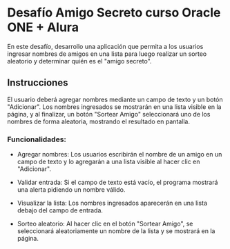 # Desafío Amigo Secreto curso Oracle ONE + Alura
En este desafío, desarrollo una aplicación que permita a los usuarios  ingresar nombres de amigos en una lista para luego realizar un sorteo  aleatorio y determinar quién es el "amigo secreto".

## Instrucciones
El usuario deberá agregar nombres mediante un campo de texto y un botón 
"Adicionar". Los nombres ingresados se mostrarán en una lista visible en 
la página, y al finalizar, un botón "Sortear Amigo" seleccionará uno de los 
nombres de forma aleatoria, mostrando el resultado en pantalla.


### Funcionalidades:
- Agregar nombres: Los usuarios escribirán el nombre de un amigo en un campo 
de texto y lo agregarán a una lista visible al hacer clic en "Adicionar".

- Validar entrada: Si el campo de texto está vacío, el programa mostrará una 
alerta pidiendo un nombre válido.

- Visualizar la lista: Los nombres ingresados aparecerán en una lista 
debajo del campo de entrada.

- Sorteo aleatorio: Al hacer clic en el botón "Sortear Amigo", se seleccionará 
aleatoriamente un nombre de la lista y se mostrará en la página.
